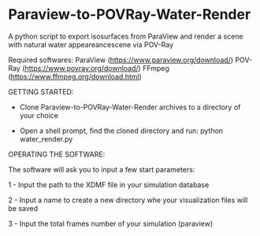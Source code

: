 # Paraview-to-POVRay-Water-Render
A python script to export isosurfaces from ParaView and render a scene with natural water appeareancescene via POV-Ray

Required softwares:
ParaView (https://www.paraview.org/download/)
POV-Ray (https://www.povray.org/download/)
FFmpeg (https://www.ffmpeg.org/download.html)

GETTING STARTED:

- Clone Paraview-to-POVRay-Water-Render archives to a directory of your choice

- Open a shell prompt, find the cloned directory and run: python water_render.py

OPERATING THE SOFTWARE:

The software will ask you to input a few start parameters:

1 - Input the path to the XDMF file in your simulation database

2 - Input a name to create a new directory whe your visualization files will be saved

3 - Input the total frames number of your simulation (paraview)


